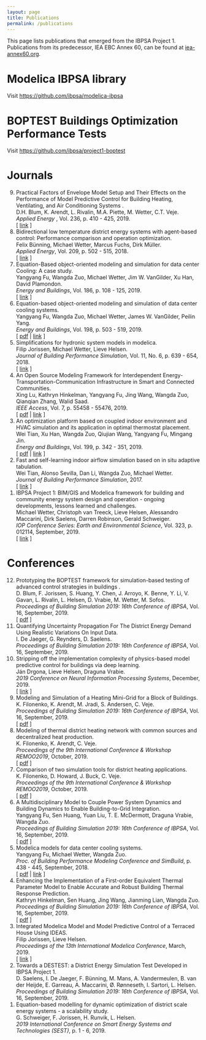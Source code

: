 ```yaml
---
layout: page
title: Publications
permalink: /publications
---
```


<p>
This page lists publications that emerged from the IBPSA Project 1.
Publications from its predecessor, IEA EBC Annex 60, can be found at
<a href="http://www.iea-annex60.org/pubs.html">iea-annex60.org</a>.
</p>
<h1>Modelica IBPSA library</h1>
<p>
Visit
<a href="https://github.com/ibpsa/modelica-ibpsa">https://github.com/ibpsa/modelica-ibpsa</a>
</p>
<h1>BOPTEST Buildings Optimization Performance Tests</h1>
<p>
Visit
<a href="https://github.com/ibpsa/project1-boptest">https://github.com/ibpsa/project1-boptest</a>
</p>


<h1>Journals</h1>
<ol reversed>
<li>
<span class="title">Practical Factors of Envelope Model Setup and Their Effects on the Performance of Model Predictive Control for Building Heating, Ventilating, and Air Conditioning Systems </span>.<br><span class="author">D.H. Blum, K. Arendt, L. Rivalin, M.A. Piette, M. Wetter, C.T. Veje</span>.<br><i>Applied Energy </i>, Vol. 236, p. 410 - 425, <span class="year">2019</span>.<br>[ <a href="http://www.sciencedirect.com/science/article/pii/S0306261918318099">link</a> ]
</li>
<li>
<span class="title">Bidirectional low temperature district energy systems with agent-based control: Performance comparison and operation optimization</span>.<br><span class="author">Felix B&uuml;nning, Michael Wetter, Marcus Fuchs, Dirk M&uuml;ller</span>.<br><i>Applied Energy</i>, Vol. 209, p. 502 - 515, <span class="year">2018</span>.<br>[ <a href="https://doi.org/10.1016/j.apenergy.2017.10.072">link</a> ]
</li>
<li>
<span class="title">Equation-Based object-oriented modeling and simulation for data center Cooling: A case study</span>.<br><span class="author">Yangyang Fu, Wangda Zuo, Michael Wetter, Jim W. VanGilder, Xu Han, David Plamondon</span>.<br><i>Energy and Buildings</i>, Vol. 186, p. 108 - 125, <span class="year">2019</span>.<br>[ <a href="http://www.sciencedirect.com/science/article/pii/S0378778818330573">link</a> ]
</li>
<li>
<span class="title">Equation-based object-oriented modeling and simulation of data center cooling systems</span>.<br><span class="author">Yangyang Fu, Wangda Zuo, Michael Wetter, James W. VanGilder, Peilin Yang</span>.<br><i>Energy and Buildings</i>, Vol. 198, p. 503 - 519, <span class="year">2019</span>.<br>[ <a href="./pubs/pdf/FuZuoEtAl_2019_1.pdf">pdf</a> | <a href="http://www.sciencedirect.com/science/article/pii/S0378778819307078">link</a> ]
</li>
<li>
<span class="title">Simplifications for hydronic system models in modelica</span>.<br><span class="author">Filip Jorissen, Michael Wetter, Lieve Helsen</span>.<br><i>Journal of Building Performance Simulation</i>, Vol. 11, No. 6, p. 639 - 654, <span class="year">2018</span>.<br>[ <a href="https://www.tandfonline.com/doi/full/10.1080/19401493.2017.1421263">link</a> ]
</li>
<li>
<span class="title">An Open Source Modeling Framework for Interdependent Energy-Transportation-Communication Infrastructure in Smart and Connected Communities</span>.<br><span class="author">Xing Lu, Kathryn Hinkelman, Yangyang Fu, Jing Wang, Wangda Zuo, Qianqian Zhang, Walid Saad</span>.<br><i>IEEE Access</i>, Vol. 7, p. 55458 - 55476, <span class="year">2019</span>.<br>[ <a href="./pubs/pdf/LuHinkelmanEtAl_2019_1.pdf">pdf</a> | <a href="https://ieeexplore.ieee.org/document/8700176">link</a> ]
</li>
<li>
<span class="title">An optimization platform based on coupled indoor environment and HVAC simulation and its application in optimal thermostat placement</span>.<br><span class="author">Wei Tian, Xu Han, Wangda Zuo, Qiujian Wang, Yangyang Fu, Mingang Jin</span>.<br><i>Energy and Buildings</i>, Vol. 199, p. 342 - 351, <span class="year">2019</span>.<br>[ <a href="./pubs/pdf/TianHanEtAl_2019_1.pdf">pdf</a> | <a href="http://www.sciencedirect.com/science/article/pii/S037877881931206X">link</a> ]
</li>
<li>
<span class="title">Fast and self-learning indoor airflow simulation based on in situ adaptive tabulation</span>.<br><span class="author">Wei Tian, Alonso Sevilla, Dan Li, Wangda Zuo, Michael Wetter</span>.<br><i>Journal of Building Performance Simulation</i>, <span class="year">2017</span>.<br>[ <a href="https://www.tandfonline.com/doi/abs/10.1080/19401493.2017.1288761">link</a> ]
</li>
<li>
<span class="title">IBPSA Project 1: BIM/GIS and Modelica framework for building and community energy system design and operation - ongoing developments, lessons learned and challenges</span>.<br><span class="author">Michael Wetter, Christoph van Treeck, Lieve Helsen, Alessandro Maccarini, Dirk Saelens, Darren Robinson, Gerald Schweiger</span>.<br><i>IOP Conference Series: Earth and Environmental Science</i>, Vol. 323, p. 012114, <span class="month">September</span>, <span class="year">2019</span>.<br>[ <a href="https://www.doi.org/10.1088/1755-1315/323/1/012114">link</a> ]
</li>
</ol>

<h1>Conferences</h1>
<ol reversed>
<li>
<span class="title">Prototyping the BOPTEST framework for simulation-based testing of advanced control strategies in buildings </span>.<br><span class="author">D. Blum, F. Jorissen, S. Huang, Y. Chen, J. Arroyo, K. Benne, Y. Li, V. Gavan, L. Rivalin, L. Helsen, D. Vrabie, M. Wetter, M. Sofos</span>.<br><i>Proceedings of Building Simulation 2019: 16th Conference of IBPSA</i>, Vol. 16, <span class="month">September</span>, <span class="year">2019</span>.<br>[ <a href="./pubs/pdf/BlumJorissenEtAl_2019_1.pdf">pdf</a> ]
</li>
<li>
<span class="title">Quantifying Uncertainty Propagation For The District Energy Demand Using Realistic Variations On Input Data</span>.<br><span class="author">I. De Jaeger, G. Reynders, D. Saelens</span>.<br><i>Proceedings of Building Simulation 2019: 16th Conference of IBPSA</i>, Vol. 16, <span class="month">September</span>, <span class="year">2019</span>.<br>
</li>
<li>
<span class="title">Stripping off the implementation complexity of physics-based model predictive control for buildings via deep learning</span>.<br><span class="author">J&aacute;n Drgona, Lieve Helsen, Draguna Vrabie</span>.<br><i>2019 Conference on Neural Information Processing Systems</i>, <span class="month">December</span>, <span class="year">2019</span>.<br>[ <a href="https://www.climatechange.ai/NeurIPS2019_workshop.html">link</a> ]
</li>
<li>
<span class="title">Modeling and Simulation of a Heating Mini-Grid for a Block of Buildings</span>.<br><span class="author">K. Filonenko, K. Arendt, M. Jradi, S. Andersen, C. Veje</span>.<br><i>Proceedings of Building Simulation 2019: 16th Conference of IBPSA</i>, Vol. 16, <span class="month">September</span>, <span class="year">2019</span>.<br>[ <a href="./pubs/pdf/FilonenkoArendtEtAl_2019_1.pdf">pdf</a> ]
</li>
<li>
<span class="title">Modeling of thermal district heating network with common sources and decentralized heat production</span>.<br><span class="author">K. Filonenko, K. Arendt, C. Veje</span>.<br><i>Proceedings of the 9th International Conference & Workshop REMOO2019</i>, <span class="month">October</span>, <span class="year">2019</span>.<br>[ <a href="./pubs/pdf/FilonenkoArendtVeje_2019_1.pdf">pdf</a> ]
</li>
<li>
<span class="title">Comparison of two simulation tools for district heating applications</span>.<br><span class="author">K. Filonenko, D. Howard, J. Buck, C. Veje</span>.<br><i>Proceedings of the 9th International Conference & Workshop REMOO2019</i>, <span class="month">October</span>, <span class="year">2019</span>.<br>[ <a href="./pubs/pdf/FilonenkoHowardEtAl_2019_1.pdf">pdf</a> ]
</li>
<li>
<span class="title">A Multidisciplinary Model to Couple Power System Dynamics and Building Dynamics to Enable Building-to-Grid Integration</span>.<br><span class="author">Yangyang Fu, Sen Huang, Yuan Liu, T. E. McDermott, Draguna Vrabie, Wangda Zuo</span>.<br><i>Proceedings of Building Simulation 2019: 16th Conference of IBPSA</i>, Vol. 16, <span class="month">September</span>, <span class="year">2019</span>.<br>[ <a href="./pubs/pdf/FuHuangEtAl_2019_1.pdf">pdf</a> ]
</li>
<li>
<span class="title">Modelica models for data center cooling systems</span>.<br><span class="author">Yangyang Fu, Michael Wetter, Wangda Zuo</span>.<br><i>Proc. of Building Performance Modeling Conference and SimBuild</i>, p. 438 - 445, <span class="month">September</span>, <span class="year">2018</span>.<br>[ <a href="./pubs/pdf/FuWetterZuo_2018_1.pdf">pdf</a> | <a href="https://simulationresearch.lbl.gov/wetter/download/2018-simBuild-dataCenter.pdf">link</a> ]
</li>
<li>
<span class="title">Enhancing the Implementation of a First-order Equivalent Thermal Parameter Model to Enable Accurate and Robust Building Thermal Response Prediction</span>.<br><span class="author">Kathryn Hinkelman, Sen Huang, Jing Wang, Jianming Lian, Wangda Zuo</span>.<br><i>Proceedings of Building Simulation 2019: 16th Conference of IBPSA</i>, Vol. 16, <span class="month">September</span>, <span class="year">2019</span>.<br>[ <a href="./pubs/pdf/HinkelmanHuangEtAl_2019_1.pdf">pdf</a> ]
</li>
<li>
<span class="title">Integrated Modelica Model and Model Predictive Control of a Terraced House Using IDEAS</span>.<br><span class="author">Filip Jorissen, Lieve Helsen</span>.<br><i>Proceedings of the 13th International Modelica Conference</i>, <span class="month">March</span>, <span class="year">2019</span>.<br>[ <a href="https://modelica.org/events/modelica2019/proceedings/html/papers/Modelica2019paper2A2.pdf">link</a> ]
</li>
<li>
<span class="title">Towards a DESTEST: a District Energy Simulation Test Developed in IBPSA Project 1</span>.<br><span class="author">D. Saelens, I. De Jaeger, F. B&uuml;nning, M. Mans, A. Vandermeulen, B. van der Heijde, E. Garreau, A. Maccarini,  &Oslash;. R&oslash;nneseth, I. Sartori, L. Helsen</span>.<br><i>Proceedings of Building Simulation 2019: 16th Conference of IBPSA</i>, Vol. 16, <span class="month">September</span>, <span class="year">2019</span>.<br>
</li>
<li>
<span class="title">Equation-based modelling for dynamic optimization of district scale energy systems - a scalability study</span>.<br><span class="author">G. Schweiger, F. Jorissen, H. Runvik, L. Helsen</span>.<br><i>2019 International Conference on Smart Energy Systems and Technologies (SEST)</i>, p. 1 - 6, <span class="year">2019</span>.<br>
</li>
</ol>

